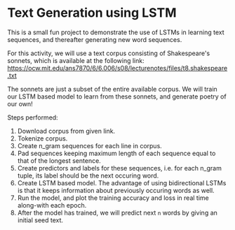 # Text Generation using LSTM

This is a small fun project to demonstrate the use of LSTMs in learning text sequences, and thereafter generating new word sequences.

For this activity, we will use a text corpus consisting of Shakespeare's sonnets, which is available at the following link:
https://ocw.mit.edu/ans7870/6/6.006/s08/lecturenotes/files/t8.shakespeare.txt

The sonnets are just a subset of the entire available corpus. We will train our LSTM based model to learn from these sonnets, and generate poetry of our own! 

Steps performed:

1. Download corpus from given link.
2. Tokenize corpus.
3. Create n_gram sequences for each line in corpus.
4. Pad sequences keeping maximum length of each sequence equal to that of the longest sentence.
5. Create predictors and labels for these sequences, i.e. for each n_gram tuple, its label should be the next occuring word.
6. Create LSTM based model. The advantage of using bidirectional LSTMs is that it keeps information about previously occuring words as well.
7. Run the model, and plot the training accuracy and loss in real time along-with each epoch.
8. After the model has trained, we will predict next `n` words by giving an initial seed text.  